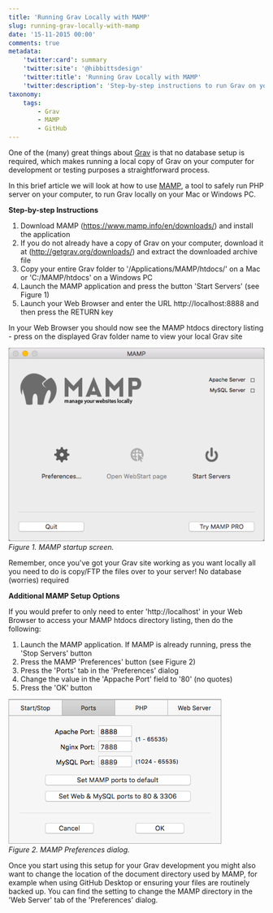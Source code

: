 ```yaml
---
title: 'Running Grav Locally with MAMP'
slug: running-grav-locally-with-mamp
date: '15-11-2015 00:00'
comments: true
metadata:
    'twitter:card': summary
    'twitter:site': '@hibbittsdesign'
    'twitter:title': 'Running Grav Locally with MAMP'
    'twitter:description': 'Step-by-step instructions to run Grav on your Mac/PC.'
taxonomy:
    tags:
        - Grav
        - MAMP
        - GitHub
---
```


One of the (many) great things about [Grav](http://getgrav.org) is that no database setup is required, which makes running a local copy of Grav on your computer for development or testing purposes a straightforward process.  

In this brief article we will look at how to use [MAMP](https://www.mamp.info/en/), a tool to safely run PHP server on your computer, to run Grav locally on your Mac or Windows PC.

**Step-by-step Instructions**

1. Download MAMP (https://www.mamp.info/en/downloads/) and install the application
2. If you do not already have a copy of Grav on your computer, download it at (http://getgrav.org/downloads/) and extract the downloaded archive file
3. Copy your entire Grav folder to '/Applications/MAMP/htdocs/' on a Mac or 'C:/MAMP/htdocs' on a Windows PC
4. Launch the MAMP application and press the button 'Start Servers' (see Figure 1)
5. Launch your Web Browser and enter the URL http://localhost:8888 and then press the RETURN key

In your Web Browser you should now see the MAMP htdocs directory listing - press on the displayed Grav folder name to view your local Grav site

![MAMP Welcome Screen](../2015-11-16-running-grav-locally-with-mamp/MAMP.png)  
_Figure 1. MAMP startup screen._

Remember, once you've got your Grav site working as you want locally all you need to do is copy/FTP the files over to your server! No database (worries) required   

**Additional MAMP Setup Options**

If you would prefer to only need to enter 'http://localhost' in your Web Browser to access your MAMP htdocs directory listing, then do the following:

1. Launch the MAMP application. If MAMP is already running, press the 'Stop Servers' button
2. Press the MAMP 'Preferences' button (see Figure 2)
3. Press the 'Ports' tab in the 'Preferences' dialog
4. Change the value in the 'Appache Port' field to '80' (no quotes)
5. Press the 'OK' button  

![MAMP Preferences Dialog](../2015-11-16-running-grav-locally-with-mamp/MAMP-preferences.png)  
_Figure 2. MAMP Preferences dialog._

Once you start using this setup for your Grav development you might also want to change the location of the document directory used by MAMP, for example when using GitHub Desktop or ensuring your files are routinely backed up. You can find the setting to change the MAMP  directory in the 'Web Server' tab of the 'Preferences' dialog.

